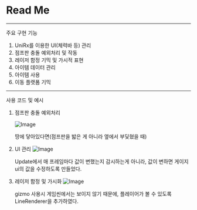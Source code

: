 Read Me
 ================


---------------------------------------------------------------------------------------------


주요 구현 기능
1. UniRx를 이용한 UI(체력바 등) 관리
2. 점프판 충돌 예외처리 및 작동
3. 레이저 함정 기믹 및 가시적 표현
4. 아이템 데이터 관리
5. 아이템 사용
6. 이동 플랫폼 기믹



---------------------------------------------------------------------------------------------


사용 코드 및 예시

1. 점프판 충돌 예외처리

   ![Image](https://github.com/user-attachments/assets/a50c6575-a47d-4dab-97b1-1770ea8327b1)
   
   땅에 닿아있다면(점프판을 밟은 게 아니라 옆에서 부딫혔을 때)

3. UI 관리
   ![Image](https://github.com/user-attachments/assets/571ad0c1-df2d-43a3-8f7e-b031c477830d)
   
   Update에서 매 프레임마다 값이 변했는지 감시하는게 아니라,
   값이 변하면 게이지 ui의 값을 수정하도록 만들었다.

5. 레이저 함정 및 가시화
   ![Image](https://github.com/user-attachments/assets/6e097ffc-51be-416f-9aeb-3a519619b5da)
   
   gizmo 사용시 게임씬에서는 보이지 않기 때문에, 플레이어가 볼 수 있도록
   LineRenderer을 추가하였다.


